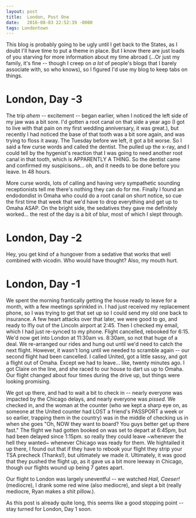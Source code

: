 ```yaml
---
layout: post
title:  London, Post One
date:   2016-08-03 22:52:39 -0000
tags: Londontown
---
```


This blog is probably going to be ugly until I get back to the States, as I doubt I'll have time to put a theme in place. But I know there are just loads of you starving for more information about my time abroad (...Or just my family, it's fine -- though I creep on _a lot_ of people's blogs that I barely associate with, so who knows), so I figured I'd use my blog to keep tabs on things. 

# London, Day -3 #

The trip _ahem_ -- excitement -- began earlier, when I noticed the left side of my jaw was a bit sore. I'd gotten a root canal on that side a year ago (I got to live with that pain on my first wedding anniversary, it was great.), but recently I had noticed the base of that tooth was a bit sore again, and was trying to floss it away. The Tuesday before we left, it got a bit worse. So I said a few curse words and called the dentist. The pulled up the x-ray, and I could tell by the hygenist's reaction that I was going to need another root canal in that tooth, which is APPARENTLY A THING. So the dentist came and confirmed my suspicisons... oh, and it needs to be done before you leave. In 48 hours. 

More curse words, lots of calling and having very sympathetic sounding receptionists tell me there's nothing they can do for me. Finally I found an endodondist in Omaha who could do a root canal on short notice, so cue the first time that week that we'd have to drop everything and get up to Omaha ASAP. On the bright side, the sedatives they gave me definitely worked... the rest of the day is a bit of blur, most of which I slept through. 

# London, Day -2 #

Hey, you get kind of a hungover from a sedative that works that well combined with vicodin. Who would have thought? Also, my mouth hurt.

# London, Day -1 #

We spent the morning frantically getting the house ready to leave for a month, with a few meetings sprinkled in. I had just received my replacement phone, so I was trying to get that set up so I could send my old one back to insurance. A few heart attacks over that later, we were good to go, and ready to lfly out of the Lincoln airport at 2:45. Then I checked my email, which I had just re-synced to my phone. Flight cancelled, rebooked for 6:15. We'd now get into London at 11:30am vs. 8:30am, so not that huge of a deal. We re-arranged our rides and hung out until we'd need to catch the next flight. However, it wasn't long until we needed to scramble again -- our second flight had been cancelled. I called United, got a little sassy, and got a flight out of Omaha. Except we had to leave... like, twenty minutes ago. I got Claire on the line, and she raced to our house to dart us up to Omaha. Our flight changed about four times during the drive up, but things were looking promising. 

We got up there, and had to wait a bit to check in -- nearly everyone was impacted by the Chicago delays, and nearly everyone was _pissed_. We checked in, and the woman at the counter (who we kept a sharp eye on, as someone at the United counter had LOST a friend's PASSPORT a week or so earlier, trapping them in the country) was in the middle of checking us in when she goes "Oh, NOW they want to board? You guys better get up there fast." The flight we had gotten booked on was set to depart at 6:45pm, but had been delayed since 1:15pm. so really they could leave ~whenever the hell they wanted~ whenever Chicago was ready for them. We hightailed it up there, I found out that if they have to rebook your flight they strip your TSA precheck (Thanks!), but ultimately we made it. Ultimately, it was good that they pushed the flight up, as it gave us a bit more leeway in Chicago, though our flights wound up being 7 gates apart. 

Our flight to London was largely uneventful -- we watched _Hail, Caeser!_ (mediocre), I drank some red wine (also mediocre), and slept a bit (really mediocre, Ryan makes a shit pillow.).

As this post is already quite long, this seems like a good stopping point -- stay turned for London, Day 1 soon. 